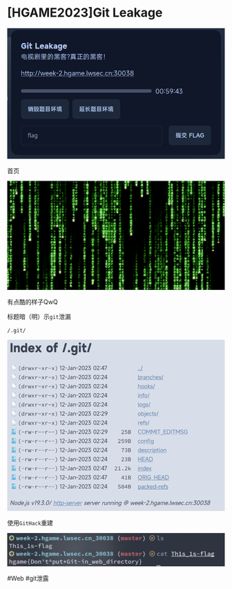 # [HGAME2023]Git Leakage
![](<./img/Pasted image 20230113200220.png>)

首页

![](<./img/Pasted image 20230113200354.png>)

有点酷的样子QwQ

标题暗（明）示`git`泄漏

```
/.git/
```

![](<./img/Pasted image 20230113200449.png>)

使用`GitHack`重建

![](<./img/Pasted image 20230113200639.png>)

#Web #git泄露 